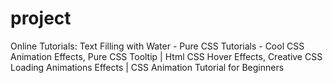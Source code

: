 # project
Online Tutorials:
Text Filling with Water - Pure CSS Tutorials - Cool CSS Animation Effects, Pure CSS Tooltip | Html CSS Hover Effects, Creative CSS Loading Animations Effects | CSS Animation Tutorial for Beginners